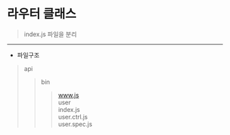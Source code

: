 # 라우터 클래스
>index.js 파일을 분리 
***
- 파일구조
> api   
> > bin   
> > >www.js   
> > user   
> > > index.js   
> > > user.ctrl.js   
> > > user.spec.js   
